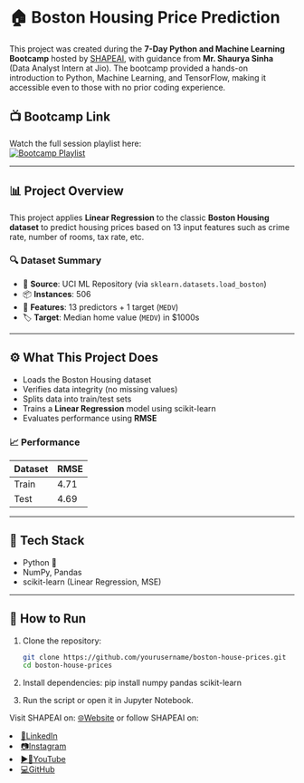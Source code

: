 # 🏠 Boston Housing Price Prediction

This project was created during the **7-Day Python and Machine Learning Bootcamp** hosted by [SHAPEAI](https://www.shapeai.tech), with guidance from **Mr. Shaurya Sinha** (Data Analyst Intern at Jio). The bootcamp provided a hands-on introduction to Python, Machine Learning, and TensorFlow, making it accessible even to those with no prior coding experience.

## 📺 Bootcamp Link

Watch the full session playlist here:  
[![Bootcamp Playlist](https://github.com/ShapeAI/PYTHON-AND-DATA-ANALYTICS/blob/main/YOUTUBE%20THUMBNAIL-5.png)](https://www.youtube.com/playlist?list=PL7zl8TDRnbulNEA-59W7wWgCWE8LEOD6h)

---

## 📊 Project Overview

This project applies **Linear Regression** to the classic **Boston Housing dataset** to predict housing prices based on 13 input features such as crime rate, number of rooms, tax rate, etc.

### 🔍 Dataset Summary

- 📍 **Source**: UCI ML Repository (via `sklearn.datasets.load_boston`)
- 📦 **Instances**: 506
- 🧮 **Features**: 13 predictors + 1 target (`MEDV`)
- 🏷️ **Target**: Median home value (`MEDV`) in $1000s

---

## ⚙️ What This Project Does

- Loads the Boston Housing dataset
- Verifies data integrity (no missing values)
- Splits data into train/test sets
- Trains a **Linear Regression** model using scikit-learn
- Evaluates performance using **RMSE**

### 📈 Performance

| Dataset | RMSE |
|---------|------|
| Train   | 4.71 |
| Test    | 4.69 |

---

## 🧠 Tech Stack

- Python 🐍  
- NumPy, Pandas  
- scikit-learn (Linear Regression, MSE)

---

## 🚀 How to Run

1. Clone the repository:
   ```bash
   git clone https://github.com/yourusername/boston-house-prices.git
   cd boston-house-prices

2. Install dependencies:
   pip install numpy pandas scikit-learn

3. Run the script or open it in Jupyter Notebook.

Visit SHAPEAI on:
<a href="https://www.shapeai.tech"> 🌐Website</a>
or follow SHAPEAI on:
<li><a href=
"https://in.linkedin.com/company/shapeai">🔗LinkedIn</a>
<li><a href=
"https://www.instagram.com/shape.ai/?hl=en">📷Instagram</a>
<li><a
href=
"https://www.youtube.com/channel/UCTUvDLTW9meuDXWcbmISPdA">▶🎥YouTube</a>
<li><a href=
"https://github.com/shapeai">💻GitHub</a>



